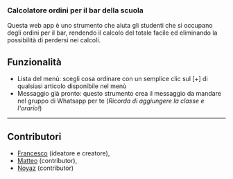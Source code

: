 ### Calcolatore ordini per il bar della scuola

Questa web app è uno strumento che aiuta gli studenti che si occupano degli ordini per il bar, rendendo il calcolo del totale facile ed eliminando la possibilità di perdersi nei calcoli.

## Funzionalità
- Lista del menù: scegli cosa ordinare con un semplice clic sul [+] di qualsiasi articolo disponibile nel menù
- Messaggio già pronto: questo strumento crea il messaggio da mandare nel gruppo di Whatsapp per te (_Ricorda di aggiungere la classe e l'orario!_)


***
## Contributori
- [Francesco](https://github.com/Raptor1818) (ideatore e creatore),
- [Matteo](https://github.com/Matteo0099) (contributor),
- [Noyaz](https://github.com/snakeout96) (contributor)